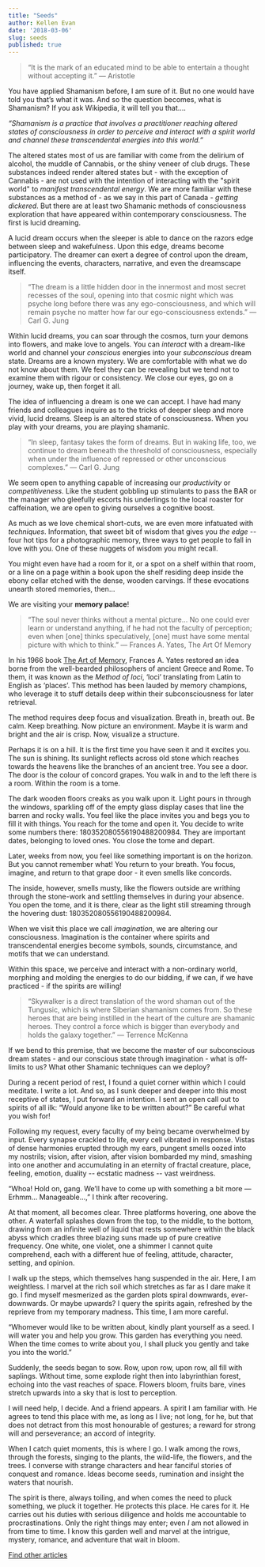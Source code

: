 ```yaml
---
title: "Seeds"
author: Kellen Evan
date: '2018-03-06'
slug: seeds
published: true
---
```


> “It is the mark of an educated mind to be able to entertain a thought without accepting it.” ― Aristotle

You have applied Shamanism before, I am sure of it. But no one would have told you that’s what it was. And so the question becomes, what is Shamanism? If you ask Wikipedia, it will tell you that….

_“Shamanism is a practice that involves a practitioner reaching altered states of consciousness in order to perceive and interact with a spirit world and channel these transcendental energies into this world.”_

The altered states most of us are familiar with come from the delirium of alcohol, the muddle of Cannabis, or the shiny veneer of club drugs. These substances indeed render altered states but - with the exception of Cannabis - are not used with the intention of interacting with the "spirit world" to _manifest transcendental energy_. We are more familiar with these substances as a method of - as we say in this part of Canada - _getting dickered_. But there are at least two Shamanic methods of consciousness exploration that have appeared within contemporary consciousness. The first is lucid dreaming.  

A lucid dream occurs when the sleeper is able to dance on the razors edge between sleep and wakefulness. Upon this edge, dreams become participatory. The dreamer can exert a degree of control upon the dream, influencing the events, characters, narrative, and even the dreamscape itself.

> “The dream is a little hidden door in the innermost and most secret recesses of the soul, opening into that cosmic night which was psyche long before there was any ego-consciousness, and which will remain psyche no matter how far our ego-consciousness extends.” — Carl G. Jung

Within lucid dreams, you can soar through the cosmos, turn your demons into flowers, and make love to angels. You can _interact_ with a dream-like world and channel your _conscious_ energies into your _subconscious_ dream state. Dreams are a known mystery. We are comfortable with what we do not know about them. We feel they can be revealing but we tend not to examine them with rigour or consistency. We close our eyes, go on a journey, wake up, then forget it all.

The idea of influencing a dream is one we can accept. I have had many friends and colleagues inquire as to the tricks of deeper sleep and more vivid, lucid dreams. Sleep is an altered state of consciousness. When you play with your dreams, you are playing shamanic.

> “In sleep, fantasy takes the form of dreams. But in waking life, too, we continue to dream beneath the threshold of consciousness, especially when under the influence of repressed or other unconscious complexes.” — Carl G. Jung

We seem open to anything capable of increasing our _productivity_ or _competitiveness_. Like the student gobbling up stimulants to pass the BAR or the manager who gleefully escorts his underlings to the local roaster for caffeination, we are open to giving ourselves a cognitive boost.

As much as we love chemical short-cuts, we are even more infatuated with _techniques_. Information, that sweet bit of wisdom that gives you _the edge_ -- four hot tips for a photographic memory, three ways to get people to fall in love with you. One of these nuggets of wisdom you might recall.

You might even have had a room for it, or a spot on a shelf within that room, or a line on a page within a book upon the shelf residing deep inside the ebony cellar etched with the dense, wooden carvings. If these evocations unearth stored memories, then…

We are visiting your **memory palace**!  

> “The soul never thinks without a mental picture… No one could ever learn or understand anything, if he had not the faculty of perception; even when [one] thinks speculatively, [one] must have some mental picture with which to think.”  ― Frances A. Yates, The Art Of Memory

In his 1966 book [The Art of Memory](http://amzn.to/2Fe97KS), Frances A. Yates restored an idea borne from the well-bearded philosophers of ancient Greece and Rome. To them, it was known as the _Method of loci_, ‘loci’ translating from Latin to English as ‘places’. This method has been lauded by memory champions, who leverage it to stuff details deep within their subconsciousness for later retrieval.

The method requires deep focus and visualization. Breath in, breath out. Be calm. Keep breathing. Now picture an environment. Maybe it is warm and bright and the air is crisp. Now, visualize a structure.

Perhaps it is on a hill. It is the first time you have seen it and it excites you. The sun is shining. Its sunlight reflects across old stone which reaches towards the heavens like the branches of an ancient tree. You see a door. The door is the colour of concord grapes. You walk in and to the left there is a room. Within the room is a tome.

The dark wooden floors creaks as you walk upon it. Light pours in through the windows, sparkling off of the empty glass display cases that line the barren and rocky walls. You feel like the place invites you and begs you to fill it with things. You reach for the tome and open it. You decide to write some numbers there: 180352080556190488200984. They are important dates, belonging to loved ones. You close the tome and depart.

Later, weeks from now, you feel like something important is on the horizon. But you cannot remember what! You return to your breath. You focus, imagine, and return to that grape door - it even smells like concords.

The inside, however, smells musty, like the flowers outside are writhing through the stone-work and settling themselves in during your absence. You open the tome, and it is there, clear as the light still streaming through the hovering dust: 180352080556190488200984.

When we visit this place we call _imagination_, we are altering our consciousness. Imagination is the container where spirits and transcendental energies become symbols, sounds, circumstance, and motifs that we can understand.

Within this space, we perceive and interact with a non-ordinary world, morphing and molding the energies to do our bidding, if we can, if we have practiced - if the spirits are willing!

> “Skywalker is a direct translation of the word shaman out of the Tungusic, which is where Siberian shamanism comes from. So these heroes that are being instilled in the heart of the culture are shamanic heroes. They control a force which is bigger than everybody and holds the galaxy together.” — Terrence McKenna

If we bend to this premise, that we become the master of our subconscious dream states - and our conscious state through imagination - what is off-limits to us? What other Shamanic techniques can we deploy?

During a recent period of rest, I found a quiet corner within which I could meditate. I write a lot. And so, as I sunk deeper and deeper into this most receptive of states, I put forward an intention. I sent an open call out to spirits of all ilk: “Would anyone like to be written about?” Be careful what you wish for!

Following my request, every faculty of my being became overwhelmed by input. Every synapse crackled to life, every cell vibrated in response. Vistas of dense harmonies erupted through my ears, pungent smells oozed into my nostrils; vision, after vision, after vision bombarded my mind, smashing into one another and accumulating in an eternity of fractal creature, place, feeling, emotion, duality --  ecstatic madness -- vast weirdness.

“Whoa! Hold on, gang. We’ll have to come up with something a bit more — Erhmm… Manageable…,” I think after recovering.

At that moment, all becomes clear. Three platforms hovering, one above the other. A waterfall splashes down from the top, to the middle, to the bottom, drawing from an infinite well of liquid that rests somewhere within the black abyss which cradles three blazing suns made up of pure creative frequency. One white, one violet, one a shimmer I cannot quite comprehend, each with a different hue of feeling, attitude, character, setting, and opinion.

I walk up the steps, which themselves hang suspended in the air. Here, I am weightless. I marvel at the rich soil which stretches as far as I dare make it go. I find myself mesmerized as the garden plots spiral downwards, ever-downwards. Or maybe upwards? I query the spirits again, refreshed by the reprieve from my temporary madness. This time, I am more careful.

“Whomever would like to be written about, kindly plant yourself as a seed. I will water you and help you grow. This garden has everything you need. When the time comes to write about you, I shall pluck you gently and take you into the world.”

Suddenly, the seeds began to sow. Row, upon row, upon row, all fill with saplings. Without time, some explode right then into labyrinthian forest, echoing into the vast reaches of space. Flowers bloom, fruits bare, vines stretch upwards into a sky that is lost to perception.

I will need help, I decide. And a friend appears. A spirit I am familiar with. He agrees to tend this place with me, as long as I live; not long, for he, but that does not detract from this most honourable of gestures; a reward for strong will and perseverance; an accord of integrity.

When I catch quiet moments, this is where I go. I walk among the rows, through the forests, singing to the plants, the wild-life, the flowers, and the trees. I converse with strange characters and hear fanciful stories of conquest and romance. Ideas become seeds, rumination and insight the waters that nourish.

The spirit is there, always toiling, and when comes the need to pluck something, we pluck it together. He protects this place. He cares for it. He carries out his duties with serious diligence and holds me accountable to procrastinations. Only the right things may enter; even _I_ am not allowed in from time to time. I know this garden well and marvel at the intrigue, mystery, romance, and adventure that wait in bloom.

[Find other articles](/)

